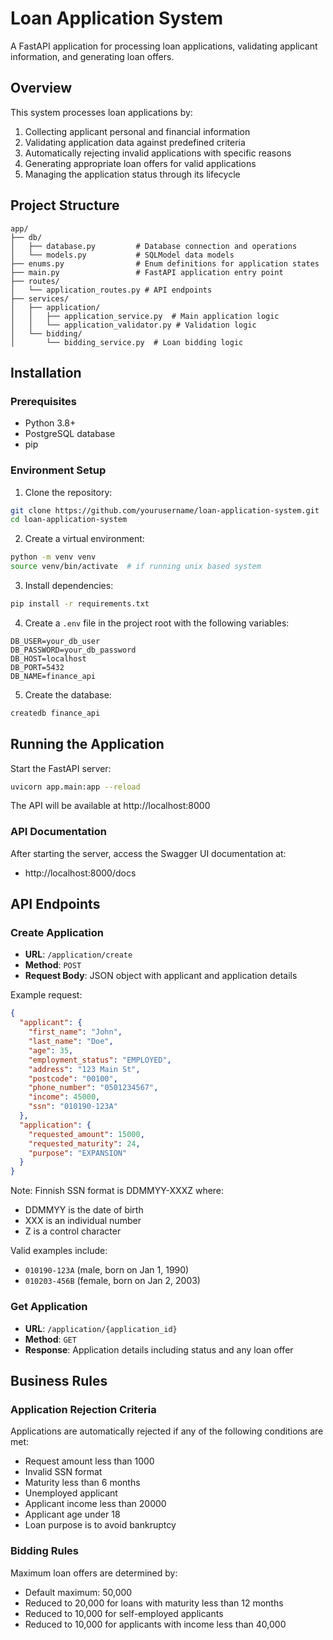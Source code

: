 # Loan Application System

A FastAPI application for processing loan applications, validating applicant information, and generating loan offers.

## Overview

This system processes loan applications by:

1. Collecting applicant personal and financial information
2. Validating application data against predefined criteria
3. Automatically rejecting invalid applications with specific reasons
4. Generating appropriate loan offers for valid applications
5. Managing the application status through its lifecycle

## Project Structure

```
app/
├── db/
│   ├── database.py         # Database connection and operations
│   └── models.py           # SQLModel data models
├── enums.py                # Enum definitions for application states
├── main.py                 # FastAPI application entry point
├── routes/
│   └── application_routes.py # API endpoints
├── services/
│   ├── application/
│   │   ├── application_service.py  # Main application logic
│   │   └── application_validator.py # Validation logic
│   └── bidding/
│       └── bidding_service.py  # Loan bidding logic
```

## Installation

### Prerequisites

- Python 3.8+
- PostgreSQL database
- pip

### Environment Setup

1. Clone the repository:
```bash
git clone https://github.com/yourusername/loan-application-system.git
cd loan-application-system
```

2. Create a virtual environment:
```bash
python -m venv venv
source venv/bin/activate  # if running unix based system
```

3. Install dependencies:
```bash
pip install -r requirements.txt
```

4. Create a `.env` file in the project root with the following variables:
```
DB_USER=your_db_user
DB_PASSWORD=your_db_password
DB_HOST=localhost
DB_PORT=5432
DB_NAME=finance_api
```

5. Create the database:
```bash
createdb finance_api
```

## Running the Application

Start the FastAPI server:
```bash
uvicorn app.main:app --reload
```

The API will be available at http://localhost:8000

### API Documentation

After starting the server, access the Swagger UI documentation at:
- http://localhost:8000/docs

## API Endpoints

### Create Application
- **URL**: `/application/create`
- **Method**: `POST`
- **Request Body**: JSON object with applicant and application details

Example request:
```json
{
  "applicant": {
    "first_name": "John",
    "last_name": "Doe",
    "age": 35,
    "employment_status": "EMPLOYED",
    "address": "123 Main St",
    "postcode": "00100",
    "phone_number": "0501234567",
    "income": 45000,
    "ssn": "010190-123A"
  },
  "application": {
    "requested_amount": 15000,
    "requested_maturity": 24,
    "purpose": "EXPANSION"
  }
}
```

Note: Finnish SSN format is DDMMYY-XXXZ where:
- DDMMYY is the date of birth
- XXX is an individual number
- Z is a control character

Valid examples include:
- `010190-123A` (male, born on Jan 1, 1990)
- `010203-456B` (female, born on Jan 2, 2003)

### Get Application
- **URL**: `/application/{application_id}`
- **Method**: `GET`
- **Response**: Application details including status and any loan offer

## Business Rules

### Application Rejection Criteria

Applications are automatically rejected if any of the following conditions are met:
- Request amount less than 1000
- Invalid SSN format
- Maturity less than 6 months
- Unemployed applicant
- Applicant income less than 20000
- Applicant age under 18
- Loan purpose is to avoid bankruptcy

### Bidding Rules

Maximum loan offers are determined by:
- Default maximum: 50,000
- Reduced to 20,000 for loans with maturity less than 12 months
- Reduced to 10,000 for self-employed applicants
- Reduced to 10,000 for applicants with income less than 40,000